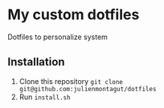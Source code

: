 # My custom dotfiles

Dotfiles to personalize system

## Installation

1. Clone this repository `git clone git@github.com:julienmontagut/dotfiles`
2. Run `install.sh`
